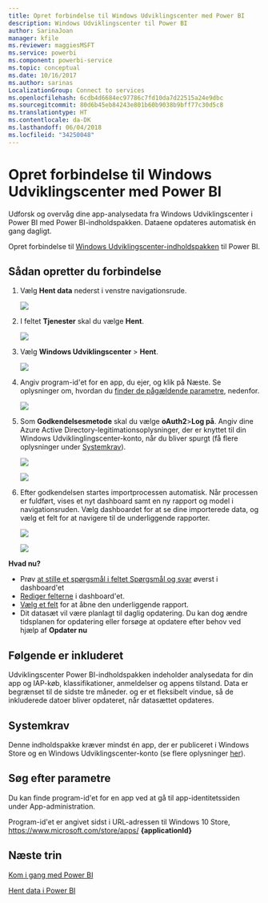 ```yaml
---
title: Opret forbindelse til Windows Udviklingscenter med Power BI
description: Windows Udviklingscenter til Power BI
author: SarinaJoan
manager: kfile
ms.reviewer: maggiesMSFT
ms.service: powerbi
ms.component: powerbi-service
ms.topic: conceptual
ms.date: 10/16/2017
ms.author: sarinas
LocalizationGroup: Connect to services
ms.openlocfilehash: 6cdb4d6684ec97786c7fd10da7d22515a24e9dbc
ms.sourcegitcommit: 80d6b45eb84243e801b60b9038b9bff77c30d5c8
ms.translationtype: HT
ms.contentlocale: da-DK
ms.lasthandoff: 06/04/2018
ms.locfileid: "34250048"
---
```

# <a name="connect-to-windows-dev-center-with-power-bi"></a>Opret forbindelse til Windows Udviklingscenter med Power BI
Udforsk og overvåg dine app-analysedata fra Windows Udviklingscenter i Power BI med Power BI-indholdspakken. Dataene opdateres automatisk én gang dagligt.

Opret forbindelse til [Windows Udviklingscenter-indholdspakken](https://app.powerbi.com/getdata/services/devcenter) til Power BI.

## <a name="how-to-connect"></a>Sådan opretter du forbindelse
1. Vælg **Hent data** nederst i venstre navigationsrude.
   
   ![](media/service-connect-to-windows-dev-center/getdata.png)
2. I feltet **Tjenester** skal du vælge **Hent**.
   
   ![](media/service-connect-to-windows-dev-center/services.png)
3. Vælg **Windows Udviklingscenter** \>  **Hent**.
   
   ![](media/service-connect-to-windows-dev-center/windowsdev.png)
4. Angiv program-id'et for en app, du ejer, og klik på Næste. Se oplysninger om, hvordan du [finder de pågældende parametre](#FindingParams), nedenfor.
   
   ![](media/service-connect-to-windows-dev-center/params.png)
5. Som **Godkendelsesmetode** skal du vælge **oAuth2**\>**Log på**. Angiv dine Azure Active Directory-legitimationsoplysninger, der er knyttet til din Windows Udviklinglingscenter-konto, når du bliver spurgt (få flere oplysninger under [Systemkrav](#Requirements)).
   
    ![](media/service-connect-to-windows-dev-center/creds.png)
   
    ![](media/service-connect-to-windows-dev-center/creds2.png)
6. Efter godkendelsen startes importprocessen automatisk. Når processen er fuldført, vises et nyt dashboard samt en ny rapport og model i navigationsruden. Vælg dashboardet for at se dine importerede data, og vælg et felt for at navigere til de underliggende rapporter.
   
    ![](media/service-connect-to-windows-dev-center/dashboard.png)
   
    ![](media/service-connect-to-windows-dev-center/report.png)

**Hvad nu?**

* Prøv [at stille et spørgsmål i feltet Spørgsmål og svar](power-bi-q-and-a.md) øverst i dashboard'et
* [Rediger felterne](service-dashboard-edit-tile.md) i dashboard'et.
* [Vælg et felt](service-dashboard-tiles.md) for at åbne den underliggende rapport.
* Dit datasæt vil være planlagt til daglig opdatering. Du kan dog ændre tidsplanen for opdatering eller forsøge at opdatere efter behov ved hjælp af **Opdater nu**

## <a name="whats-included"></a>Følgende er inkluderet
Udviklingscenter Power BI-indholdspakken indeholder analysedata for din app og IAP-køb, klassifikationer, anmeldelser og appens tilstand. Data er begrænset til de sidste tre måneder. og er et fleksibelt vindue, så de inkluderede datoer bliver opdateret, når datasættet opdateres.

<a name="Requirements"></a>

## <a name="system-requirements"></a>Systemkrav
Denne indholdspakke kræver mindst én app, der er publiceret i Windows Store og en Windows Udviklingscenter-konto (se flere oplysninger [her](https://msdn.microsoft.com/windows/uwp/publish/manage-account-users)).

<a name="FindingParams"></a>

## <a name="finding-parameters"></a>Søg efter parametre
Du kan finde program-id'et for en app ved at gå til app-identitetssiden under App-administration.

Program-id'et er angivet sidst i URL-adressen til Windows 10 Store, https://www.microsoft.com/store/apps/ **{applicationId}**

## <a name="next-steps"></a>Næste trin
[Kom i gang med Power BI](service-get-started.md)

[Hent data i Power BI](service-get-data.md)

